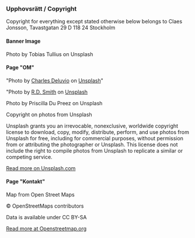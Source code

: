 ### Upphovsrätt / Copyright 
Copyright for everything except stated otherwise below belongs to Claes Jonsson, Tavastgatan 29 D
118 24  Stockholm



#### Banner Image
Photo by Tobias Tullius on Unsplash

#### Page "OM"
"<span>Photo by <a href="https://unsplash.com/@charlesdeluvio?utm_source=unsplash&amp;utm_medium=referral&amp;utm_content=creditCopyText">Charles Deluvio</a> on <a href="https://unsplash.com/s/photos/meeting?utm_source=unsplash&amp;utm_medium=referral&amp;utm_content=creditCopyText">Unsplash</a></span>"

"<span>Photo by <a href="https://unsplash.com/@rd421?utm_source=unsplash&amp;utm_medium=referral&amp;utm_content=creditCopyText">R.D. Smith</a> on <a href="https://unsplash.com/t/people?utm_source=unsplash&amp;utm_medium=referral&amp;utm_content=creditCopyText">Unsplash</a></span>

Photo by Priscilla Du Preez on Unsplash

Copyright on photos from Unsplash

Unsplash grants you an irrevocable, nonexclusive, worldwide copyright license to download, copy, modify, distribute, perform, and use photos from Unsplash for free, including for commercial purposes, without permission from or attributing the photographer or Unsplash. This license does not include the right to compile photos from Unsplash to replicate a similar or competing service.

[Read more on Unsplash.com ](https://www.unsplash.com)

#### Page "Kontakt"

Map from Open Street Maps  

© OpenStreetMaps contributors  

Data is available under CC BY-SA

[Read more at Openstreetmap.org](https://www.openstreetmap.org/copyright)

